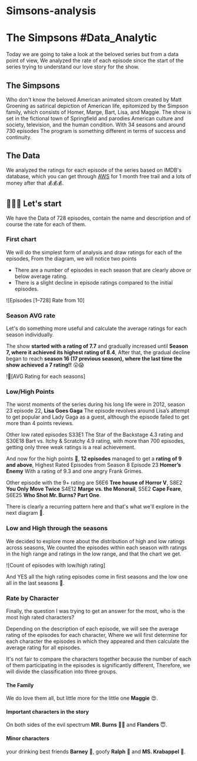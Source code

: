 # Simsons-analysis
# The Simpsons #Data_Analytic
Today we are going to take a look at the beloved series but from a data point of view, We analyzed the rate of each episode since the start of the series trying to understand our love story for the show.

## The Simpsons
Who don't know the beloved American animated sitcom created by Matt Groening as satirical depiction of American life, epitomized by the Simpson family, which consists of Homer, Marge, Bart, Lisa, and Maggie. The show is set in the fictional town of Springfield and parodies American culture and society, television, and the human condition.
With 34 seasons and around 730 episodes The program is something different in terms of success and continuity.

## The Data
We analyzed the ratings for each episode of the series based on IMDB's database, which you can get through [AWS](https://developer.imdb.com/)  for 1 month free trail and a lots of money after that 💰💰​💰. 

## 👨🏻‍🚀 Let's start
We have the Data of 728 episodes, contain the name and description and of course the rate for each of them.

### First chart
We will do the simplest form of analysis and draw ratings for each of the episodes, From the diagram, we will notice two points
- There are a number of episodes in each season that are clearly above or below average rating.
- There is a slight decline in episode ratings compared to the initial episodes.

![Episodes [1–728] Rate from 10]


### Season AVG rate
Let's do something more useful and calculate the average ratings for each season individually.

The show **started with a rating of 7.7** and gradually increased until **Season 7, where it achieved its highest rating of 8.4**, After that, the gradual decline began to reach **season 16 (17 previous season), where the last time the show achieved a 7 rating!!** ​😲​😱​

![ِAVG Rating for each seasons]

### Low/High Points
The worst moments of the series during his long life were in 2012, season 23 episode 22, **Lisa Goes Gaga** The episode revolves around Lisa’s attempt to get popular and Lady Gaga as a guest, although the episode failed to get more than 4 points reviews.

Other low rated episodes S33E1 The Star of the Backstage 4.3 rating and S30E18 Bart vs. Itchy & Scratchy 4.9 rating, with more than 700 episodes, getting only three weak ratings is a real achievement.

And now for the high points 🤩​​, **12 episodes** managed to get a **rating of 9 and above**, Highest Rated Episodes from Season 8 Episode 23 **Homer’s Enemy** With a rating of 9.3 and one angry Frank Grimes.

Other episode with the 9+ rating are S6E6 **Tree house of Horror V**, S8E2 **You Only Move Twice** S4E12 **Marge vs. the Monorail**, S5E2 **Cape Feare**, S6E25 **Who Shot Mr. Burns? Part One**.

There is clearly a recurring pattern here and that's what we'll explore in the next diagram​ 🧐.

### Low and High through the seasons
We decided to explore more about the distribution of high and low ratings across seasons, We counted the episodes within each season with ratings in the high range and ratings in the low range, and that the chart we get.

![Count of episodes with low/high rating]

And YES all the high rating episodes come in first seasons and the low one all in the last seasons 🥶.

### Rate by Character
Finally, the question I was trying to get an answer for the most, who is the most high rated characters?

Depending on the description of each episode, we will see the average rating of the episodes for each character, Where we will first determine for each character the episodes in which they appeared and then calculate the average rating for all episodes.

It's not fair to compare the characters together because the number of each of them participating in the episodes is significantly different, Therefore, we will divide the classification into three groups.

#### The Family

We do love them all, but little more for the little one **Maggie​**​ 😍.

#### Important characters in the story

On both sides of the evil spectrum **MR. Burns** 🧛🏻​​ and **Flanders​​**​ 😇.​

#### Minor characters

your drinking best friends **Barney**​ 🍻, goofy **Ralph**​ 🤪 and **MS. Krabappel**​ 🙏.




